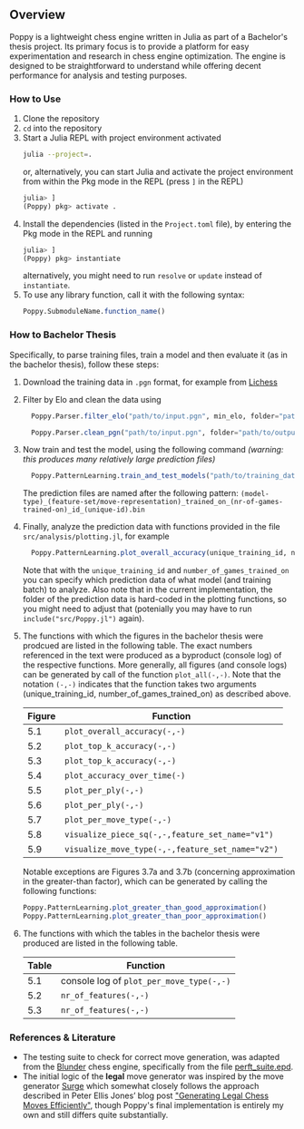 ## Overview

Poppy is a lightweight chess engine written in Julia as part of a Bachelor's thesis project. Its primary focus is to provide a platform for easy experimentation and research in chess engine optimization. The engine is designed to be straightforward to understand while offering decent performance for analysis and testing purposes.

### How to Use

1. Clone the repository
2. `cd` into the repository
3. Start a Julia REPL with project environment activated
    ```bash
    julia --project=.
    ```
    or, alternatively, you can start Julia and activate the project environment from within the Pkg mode in the REPL (press `]` in the REPL)
    ```julia
    julia> ]
    (Poppy) pkg> activate .
    ```
4. Install the dependencies (listed in the `Project.toml` file), by entering the Pkg mode in the REPL and running
    ```julia
    julia> ]
    (Poppy) pkg> instantiate
    ```
    alternatively, you might need to run `resolve` or `update` instead of `instantiate`.
5. To use any library function, call it with the following syntax:
    ```julia
    Poppy.SubmoduleName.function_name()
    ```

### How to Bachelor Thesis
Specifically, to parse training files, train a model and then evaluate it (as in the bachelor thesis), follow these steps:

1. Download the training data in `.pgn` format, for example from [Lichess](https://database.lichess.org/)
2. Filter by Elo and clean the data using
    ```julia
      Poppy.Parser.filter_elo("path/to/input.pgn", min_elo, folder="path/to/output")

      Poppy.Parser.clean_pgn("path/to/input.pgn", folder="path/to/output")
    ```
3. Now train and test the model, using the following command *(warning: this produces many relatively large prediction files)*
    ```julia
      Poppy.PatternLearning.train_and_test_models("path/to/training_data", max_test_set_size=xyz)
    ```
    The prediction files are named after the following pattern: `(model-type)_(feature-set/move-representation)_trained_on_(nr-of-games-trained-on)_id_(unique-id).bin`
4. Finally, analyze the prediction data with functions provided in the file `src/analysis/plotting.jl`, for example
    ```julia
      Poppy.PatternLearning.plot_overall_accuracy(unique_training_id, number_of_games_trained_on)
    ```
    Note that with the `unique_training_id` and `number_of_games_trained_on` you can specify which prediction data of what model (and training batch) to analyze. Also note that in the current implementation, the folder of the prediction data is hard-coded in the plotting functions, so you might need to adjust that (potenially you may have to run `include("src/Poppy.jl")` again).
5. The functions with which the figures in the bachelor thesis were prodcued are listed in the following table. The exact numbers referenced in the text were produced as a byproduct (console log) of the respective functions. More generally, all figures (and console logs) can be generated by call of the function `plot_all(-,-)`. Note that the notation `(-,-)` indicates that the function takes two arguments (unique_training_id, number_of_games_trained_on) as described above. 

    Figure | Function
    --- | ---
    5.1 | `plot_overall_accuracy(-,-)`
    5.2 | `plot_top_k_accuracy(-,-)`
    5.3 | `plot_top_k_accuracy(-,-)`
    5.4 | `plot_accuracy_over_time(-)`
    5.5 | `plot_per_ply(-,-)`
    5.6 | `plot_per_ply(-,-)`
    5.7 | `plot_per_move_type(-,-)`
    5.8 | `visualize_piece_sq(-,-,feature_set_name="v1")`
    5.9 | `visualize_move_type(-,-,feature_set_name="v2")`

    Notable exceptions are Figures 3.7a and 3.7b (concerning approximation in the greater-than factor), which can be generated by calling the following functions:
    ```julia
    Poppy.PatternLearning.plot_greater_than_good_approximation()
    Poppy.PatternLearning.plot_greater_than_poor_approximation()
    ```

6. The functions with which the tables in the bachelor thesis were produced are listed in the following table.

    Table | Function
    --- | ---
    5.1 | console log of `plot_per_move_type(-,-)`
    5.2 | `nr_of_features(-,-)`
    5.3 | `nr_of_features(-,-)`


   


### References & Literature

- The testing suite to check for correct move generation, was adapted from the [Blunder](https://github.com/deanmchris/blunder) chess engine, specifically from the file [perft_suite.epd](https://github.com/deanmchris/blunder/blob/main/perft_suite/perft_suite.epd). 
- The initial logic of the **legal** move generator was inspired by the move generator [Surge](https://github.com/nkarve/surge) which somewhat closely follows the approach described in Peter Ellis Jones’ blog post ["Generating Legal Chess Moves Efficiently"](https://peterellisjones.com/posts/generating-legal-chess-moves-efficiently/), though Poppy's final implementation is entirely my own and still differs quite substantially.